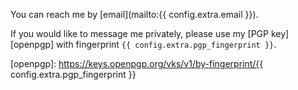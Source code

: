 You can reach me by [email](mailto:{{ config.extra.email }}).

If you would like to message me privately, please use my [PGP key][openpgp] with
fingerprint `{{ config.extra.pgp_fingerprint }}`.

[openpgp]: https://keys.openpgp.org/vks/v1/by-fingerprint/{{ config.extra.pgp_fingerprint }}
